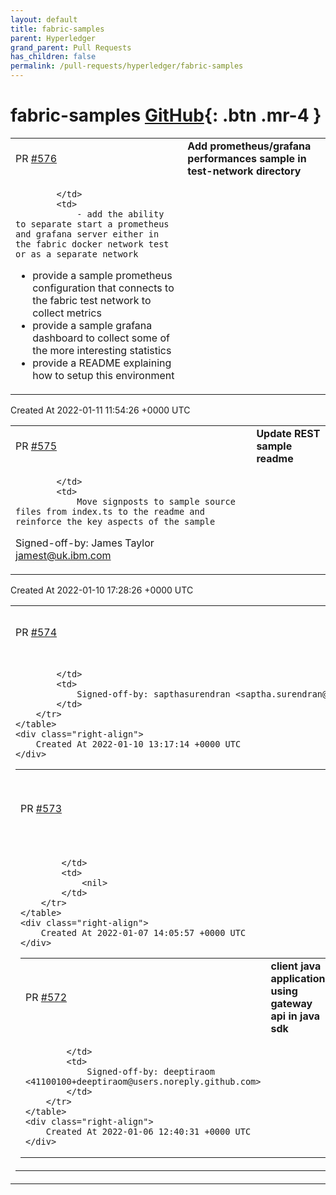 ```yaml
---
layout: default
title: fabric-samples
parent: Hyperledger
grand_parent: Pull Requests
has_children: false
permalink: /pull-requests/hyperledger/fabric-samples
---
```


# fabric-samples <span class="fs-3 right-align">[GitHub](https://github.com/hyperledger/fabric-samples){: .btn .mr-4 }</span>


<div>
    <table>
        <tr>
            <td>
                PR <a href="https://github.com/hyperledger/fabric-samples/pull/576" class=".btn">#576</a>
            </td>
            <td>
                <b>
                    Add prometheus/grafana performances sample in test-network directory
                </b>
            </td>
        </tr>
        <tr>
            <td>
                
            </td>
            <td>
                - add the ability to separate start a prometheus and grafana server either in the fabric docker network test or as a separate network
- provide a sample prometheus configuration that connects to the fabric test network to collect metrics
- provide a sample grafana dashboard to collect some of the more interesting statistics
- provide a README explaining how to setup this environment
            </td>
        </tr>
    </table>
    <div class="right-align">
        Created At 2022-01-11 11:54:26 +0000 UTC
    </div>
</div>

<div>
    <table>
        <tr>
            <td>
                PR <a href="https://github.com/hyperledger/fabric-samples/pull/575" class=".btn">#575</a>
            </td>
            <td>
                <b>
                    Update REST sample readme
                </b>
            </td>
        </tr>
        <tr>
            <td>
                
            </td>
            <td>
                Move signposts to sample source files from index.ts to the readme and reinforce the key aspects of the sample

Signed-off-by: James Taylor <jamest@uk.ibm.com>
            </td>
        </tr>
    </table>
    <div class="right-align">
        Created At 2022-01-10 17:28:26 +0000 UTC
    </div>
</div>

<div>
    <table>
        <tr>
            <td>
                PR <a href="https://github.com/hyperledger/fabric-samples/pull/574" class=".btn">#574</a>
            </td>
            <td>
                <b>
                    Private data samples migration
                </b>
            </td>
        </tr>
        <tr>
            <td>
                
            </td>
            <td>
                Signed-off-by: sapthasurendran <saptha.surendran@ibm.com>
            </td>
        </tr>
    </table>
    <div class="right-align">
        Created At 2022-01-10 13:17:14 +0000 UTC
    </div>
</div>

<div>
    <table>
        <tr>
            <td>
                PR <a href="https://github.com/hyperledger/fabric-samples/pull/573" class=".btn">#573</a>
            </td>
            <td>
                <b>
                    Default timeouts for basic Gateway TypeScript sample
                </b>
            </td>
        </tr>
        <tr>
            <td>
                
            </td>
            <td>
                <nil>
            </td>
        </tr>
    </table>
    <div class="right-align">
        Created At 2022-01-07 14:05:57 +0000 UTC
    </div>
</div>

<div>
    <table>
        <tr>
            <td>
                PR <a href="https://github.com/hyperledger/fabric-samples/pull/572" class=".btn">#572</a>
            </td>
            <td>
                <b>
                    client java application using gateway api in java sdk
                </b>
            </td>
        </tr>
        <tr>
            <td>
                
            </td>
            <td>
                Signed-off-by: deeptiraom <41100100+deeptiraom@users.noreply.github.com>
            </td>
        </tr>
    </table>
    <div class="right-align">
        Created At 2022-01-06 12:40:31 +0000 UTC
    </div>
</div>

